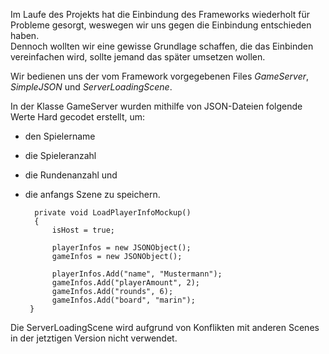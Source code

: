 Im Laufe des Projekts hat die Einbindung des Frameworks wiederholt für Probleme gesorgt, weswegen wir uns gegen die Einbindung entschieden haben.   
Dennoch wollten wir eine gewisse Grundlage schaffen, die das Einbinden vereinfachen wird, sollte jemand das später umsetzen wollen.

Wir bedienen uns der vom Framework vorgegebenen Files *GameServer*, *SimpleJSON* und *ServerLoadingScene*.

In der Klasse GameServer wurden mithilfe von JSON-Dateien folgende Werte Hard gecodet erstellt, um:
* den Spielername
* die Spieleranzahl
* die Rundenanzahl und
* die anfangs Szene 
zu speichern.   

        private void LoadPlayerInfoMockup() 
        {    
            isHost = true;

            playerInfos = new JSONObject();
            gameInfos = new JSONObject();

            playerInfos.Add("name", "Mustermann");
            gameInfos.Add("playerAmount", 2);
            gameInfos.Add("rounds", 6);
            gameInfos.Add("board", "marin");
       }

Die ServerLoadingScene wird aufgrund von Konflikten mit anderen Scenes in der jetztigen Version nicht verwendet.